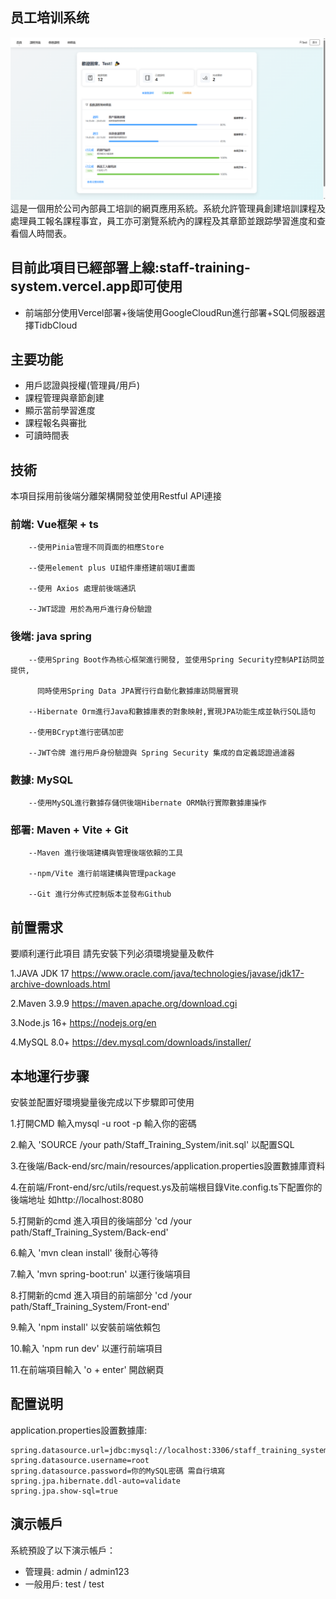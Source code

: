 ## 员工培训系统
![Preview](./Preview.png)
這是一個用於公司內部員工培訓的網頁應用系統。系統允許管理員創建培訓課程及處理員工報名課程事宜，員工亦可瀏覽系統內的課程及其章節並跟踪學習進度和查看個人時間表。

## 目前此項目已經部署上線:staff-training-system.vercel.app即可使用
- 前端部分使用Vercel部署+後端使用GoogleCloudRun進行部署+SQL伺服器選擇TidbCloud


## 主要功能

- 用戶認證與授權(管理員/用戶)
- 課程管理與章節創建
- 顯示當前學習進度
- 課程報名與審批
- 可讀時間表

## 技術

本項目採用前後端分離架構開發並使用Restful API連接

### 前端: Vue框架 + ts

        --使用Pinia管理不同頁面的相應Store

        --使用element plus UI組件庫搭建前端UI畫面

        --使用 Axios 處理前後端通訊

        --JWT認證 用於為用戶進行身份驗證

### 後端: java spring

        --使用Spring Boot作為核心框架進行開發, 並使用Spring Security控制API訪問並提供,

          同時使用Spring Data JPA實行行自動化數據庫訪問層實現

        --Hibernate Orm進行Java和數據庫表的對象映射,實現JPA功能生成並執行SQL語句

        --使用BCrypt進行密碼加密

        --JWT令牌 進行用戶身份驗證與 Spring Security 集成的自定義認證過濾器


### 數據: MySQL

        --使用MySQL進行數據存儲供後端Hibernate ORM執行實際數據庫操作

### 部署: Maven + Vite + Git

        --Maven 進行後端建構與管理後端依賴的工具

        --npm/Vite 進行前端建構與管理package
        
        --Git 進行分佈式控制版本並發布Github


## 前置需求

要順利運行此項目 請先安裝下列必須環境變量及軟件

1.JAVA JDK 17 https://www.oracle.com/java/technologies/javase/jdk17-archive-downloads.html

2.Maven 3.9.9 https://maven.apache.org/download.cgi

3.Node.js 16+ https://nodejs.org/en

4.MySQL 8.0+ https://dev.mysql.com/downloads/installer/


## 本地運行步骤

安裝並配置好環境變量後完成以下步驟即可使用

1.打開CMD 輸入mysql -u root -p 輸入你的密碼

2.輸入 'SOURCE /your path/Staff_Training_System/init.sql' 以配置SQL

3.在後端/Back-end/src/main/resources/application.properties設置數據庫資料

4.在前端/Front-end/src/utils/request.ys及前端根目錄Vite.config.ts下配置你的後端地址 
  如http://localhost:8080

5.打開新的cmd 進入項目的後端部分 'cd /your path/Staff_Training_System/Back-end'

6.輸入 'mvn clean install' 後耐心等待

7.輸入 'mvn spring-boot:run' 以運行後端項目

8.打開新的cmd 進入項目的前端部分 'cd /your path/Staff_Training_System/Front-end'

9.輸入 'npm install' 以安裝前端依賴包

10.輸入 'npm run dev' 以運行前端項目

11.在前端項目輸入 'o + enter' 開啟網頁

## 配置说明

application.properties設置數據庫:

    spring.datasource.url=jdbc:mysql://localhost:3306/staff_training_system_database
    spring.datasource.username=root
    spring.datasource.password=你的MySQL密碼 需自行填寫
    spring.jpa.hibernate.ddl-auto=validate
    spring.jpa.show-sql=true

## 演示帳戶

系統預設了以下演示帳戶：

- 管理員: admin / admin123
- 一般用戶: test / test